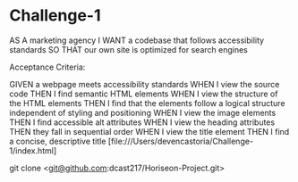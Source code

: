 # Challenge-1
AS A marketing agency
I WANT a codebase that follows accessibility standards
SO THAT our own site is optimized for search engines

Acceptance Criteria:
 


GIVEN a webpage meets accessibility standards
WHEN I view the source code
THEN I find semantic HTML elements
WHEN I view the structure of the HTML elements
THEN I find that the elements follow a logical structure independent of styling and positioning
WHEN I view the image elements
THEN I find accessible alt attributes
WHEN I view the heading attributes
THEN they fall in sequential order
WHEN I view the title element
THEN I find a concise, descriptive title
[file:///Users/devencastoria/Challenge-1/index.html]


git clone <git@github.com:dcast217/Horiseon-Project.git>
